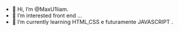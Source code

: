 - 👋 Hi, I’m @MaxU1liam.
- 👀 I’m interested front end ...
- 🌱 I’m currently learning HTML,CSS e futuramente JAVASCRIPT .
<!---
MaxU1liam/MaxU1liam is a ✨ special ✨ repository because its `README.md` (this file) appears on your GitHub profile.
You can click the Preview link to take a look at your changes.
--->

